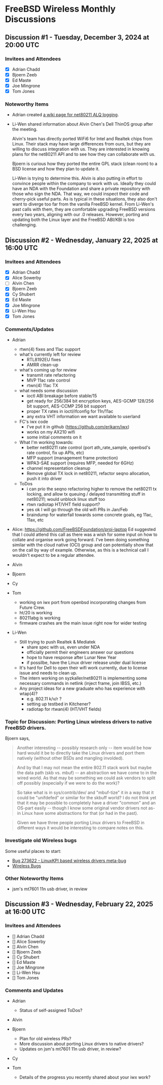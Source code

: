 # FreeBSD Wireless Monthly Discussions

## Discussion #1 - Tuesday, December 3, 2024 at 20:00 UTC

### Invitees and Attendees
- [X] Adrian Chadd
- [X] Bjoern Zeeb
- [X] Ed Maste
- [X] Joe Mingrone
- [X] Tom Jones

### Noteworthy Items

- Adrian created [a wiki page for net80211 ALQ logging](https://wiki.freebsd.org/WiFi/AlqLogging).

- Li-Wen shared information about Alvin Chen's Dell ThinOS group after the meeting.

    Alvin's team has directly ported WiFi6 for Intel and Realtek chips
    from Linux.  Their stack may have large differences from ours, but they are
    willing to discuss integration with us.  They are interested in knowing plans
    for the net80211 API and to see how they can collaborate with us.

    Bjoern is curious how they ported the entire GPL stack (clean room) to a BSD
    license and how they plan to update it.

    Li-Wen is trying to determine this.  Alvin is also putting in effort to
    convince people within the company to work with us.  Ideally they could have
    an NDA with the Foundation and share a private repository with those who
    sign the NDA.  That way, we could inspect their code and cherry-pick useful
    parts.  As is typical in these situations, they also don't want to diverge
    too far from the vanilla FreeBSD kernel.  From Li-Wen's past calls with
    them, they are comfortable upgrading FreeBSD versions every two years,
    aligning with our .0 releases.  However, porting and updating both the Linux
    layer and the FreeBSD ABI/KBI is too challenging.

## Discussion #2 - Wednesday, January 22, 2025 at 16:00 UTC

### Invitees and Attendees
- [X] Adrian Chadd
- [X] Alice Sowerby
- [ ] Alvin Chen
- [X] Bjoern Zeeb
- [X] Cy Shubert
- [X] Ed Maste
- [X] Joe Mingrone
- [X] Li-Wen Hsu
- [X] Tom Jones

### Comments/Updates

- Adrian

  * rtwn(4) fixes and 11ac support
  * what's currently left for review
      * RTL8192EU fixes
      * AMRR clean-up
  * what's coming up for review
      * transmit rate refactoring
      * MVP 11ac rate control
      * rtwn(4) 11ac TX
  * what needs some discussion
      * ioctl ABI breakage before stable/15
      * get ready for 256/384 bit encryption keys, AES-GCMP 128/256 bit support, AES-CCMP 256 bit support
      * proper TX rates in ioctl/ifconfig for 11n/11ac
      * any extra VHT information we want available to userland
  * FC's iwx code
      * I've put it in github (https://github.com/erikarn/iwx)
      * works on my AX210 wifi
      * some initial comments on it
  * What I'm working towards:
      * better net80211 rate control (port ath_rate_sample, openbsd's rate control, fix up APIs, etc)
      * MFP support (management frame protection)
      * WPA3-SAE support (requires MFP, needed for 6GHz)
      * channel representation cleanup
      * Remove global TX lock in net80211, refactor seqno allocation, push it into driver
  * ToDos
    * i can prio the seqno refactoring higher to remove the net80211 tx locking, and allow tx queuing / delayed transmitting stuff in net80211; would unblock linux stuff too
    * rtwn radiotap HT/VHT field support?
    * yes ok I will go through the old wifi PRs in Jan/Feb
    * braindump for waterfall towards some concrete goals, eg 11ac, 11ax, etc

- Alice:
https://github.com/FreeBSDFoundation/proj-laptop Ed suggested that I could attend this call as there was a wish for some input on how to collate and organise work going forward. I've been doing something similar with the cloud native (OCI) group and can potentially show that on the call by way of example. Otherwise, as this is a technical call I wouldn't expect to be a regular attendee.

- Alvin

- Bjoern

- Cy

- Tom
    - working on iwx port from openbsd incorporating changes from Future Crew.
    - ht/20 is working
    - 80211abg is working
    - firmware crashes are the main issue right now for wider testing

- Li-Wen
    * Still trying to push Realtek & Mediatek
        * share spec with us, even under NDA
        * officially permit their engineers answer our questions
        * hope to have response after Lunar New Year
        * if possilbe, have the Linux driver release under dual license
    * It's hard for Dell to open their wifi work currently, due to license issue and needs to clean up.
    * The intern working on syzkaller/net80211 is implementing some necessary commands in netlink (inject frame, join IBSS, etc.)
    * Any project ideas for a new graduate who has experience with wtap(4)?
        * e.g. 802.11 k/v/r ?
        * setting up testbed in Kitchener?
        * radiotap for rtwan(4) (HT/VHT fields)

### Topic for Discussion: Porting Linux wireless drivers to native FreeBSD drivers.

Bjoern says,

> Another interesting -- possibly research only -- item would be how hard would
> it be to directly take the Linux drivers and port them natively (without other
> BSDs and mangling involded).

> And by that I may not mean the entire 802.11 stack work but maybe the data
> path (skb vs. mbuf) -- an abstraction we have come to in the wired world.  As
> that may be something we could ask vendors to split off possibly (especially
> if we were to do the work)?

> So take what is in sys/contrib/dev/ and "mbuf-tize" it in a way that it could
> be "unifdefed" or similar for the skbuff world?  I do not think yet that it
> may be possible to completely have a driver "common" and an OS-part easily --
> though I know some original vendor drivers not as-in Linux have some
> abstractions for that (or had in the past).

> Given we have three people porting Linux drivers to FreeBSD in different ways
> it would be interesting to compare notes on this.

### Investigate old Wireless bugs

Some useful places to start:

- [Bug 273622 - LinuxKPI based wireless drivers meta-bug](https://bugs.freebsd.org/bugzilla/show_bug.cgi?id=273622)
- [Wireless Bugs](https://bugs.freebsd.org/bugzilla/buglist.cgi?bug_status=__open__&component=wireless&list_id=793440&product=Base%20System&query_format=advanced)

### Other Noteworthy Items

* jsm's mt7601 11n usb driver, in review

## Discussion #3 - Wednesday, February 22, 2025 at 16:00 UTC

### Invitees and Attendees
- [] Adrian Chadd
- [] Alice Sowerby
- [] Alvin Chen
- [] Bjoern Zeeb
- [] Cy Shubert
- [] Ed Maste
- [] Joe Mingrone
- [] Li-Wen Hsu
- [] Tom Jones

### Comments and Updates

- Adrian
    - Status of self-assigned ToDos?

- Alvin

- Bjoern
    - Plan for old wireless PRs?
    - More discussion about porting Linux drivers to native drivers?
    - Updates on jsm's mt7601 11n usb driver, in review?

- Cy

- Tom
    - Details of the progress you recently shared about your iwx work?
